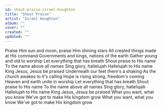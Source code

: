 ```yaml
---
id: shout-praise-israel-houghton
title: "Shout Praise"
artist: "Israel Houghton"
album: ""
cover: ""
created: ""
updated: ""
---
```


Praise Him sun and moon, praise Him shining stars
All created things made at His command
Governments and kings, nations of the earth
Gather young and old to worship
Let everything that has breath
Shout praise to His name
To the name above all names
Sing glory, hallelujah
Hallelujah to His name
King Jesus, Jesus be praised
Underneath our feet there's a shaking
As the church awakes to it's calling
Hope is rising strong, freedom's coming
Heaven and earth unite in worship
Let everything that has breath
Shout praise to His name
To the name above all names
Sing glory, hallelujah
Hallelujah to His name
King Jesus, Jesus be praised
What you want, what you know
We've got to make His kingdom grow
What you want, what you know
We've got to make His kingdom grow